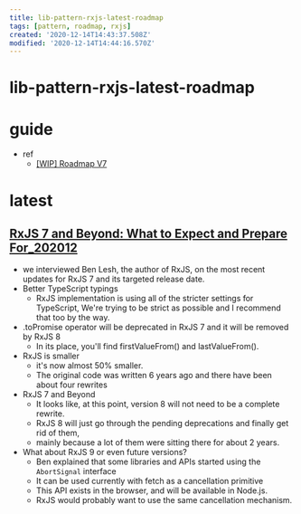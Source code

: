```yaml
---
title: lib-pattern-rxjs-latest-roadmap
tags: [pattern, roadmap, rxjs]
created: '2020-12-14T14:43:37.508Z'
modified: '2020-12-14T14:44:16.570Z'
---
```


# lib-pattern-rxjs-latest-roadmap

# guide

- ref
  - [[WIP] Roadmap V7](https://github.com/ReactiveX/rxjs/issues/5795)

# latest

## [RxJS 7 and Beyond: What to Expect and Prepare For_202012](https://labs.thisdot.co/blog/rxjs-7-and-beyond-what-to-expect-and-prepare-for)

- we interviewed Ben Lesh, the author of RxJS, on the most recent updates for RxJS 7 and its targeted release date.
- Better TypeScript typings
  - RxJS implementation is using all of the stricter settings for TypeScript, We're trying to be strict as possible and I recommend that too by the way.
- .toPromise operator will be deprecated in RxJS 7 and it will be removed by RxJS 8
  - In its place, you'll find firstValueFrom() and lastValueFrom().
- RxJS is smaller
  - it's now almost 50% smaller.
  - The original code was written 6 years ago and there have been about four rewrites 
- RxJS 7 and Beyond
  - It looks like, at this point, version 8 will not need to be a complete rewrite. 
  - RxJS 8 will just go through the pending deprecations and finally get rid of them, 
  - mainly because a lot of them were sitting there for about 2 years. 
- What about RxJS 9 or even future versions?
  - Ben explained that some libraries and APIs started using the `AbortSignal` interface
  - It can be used currently with fetch as a cancellation primitive
  - This API exists in the browser, and will be available in Node.js. 
  - RxJS would probably want to use the same cancellation mechanism. 
